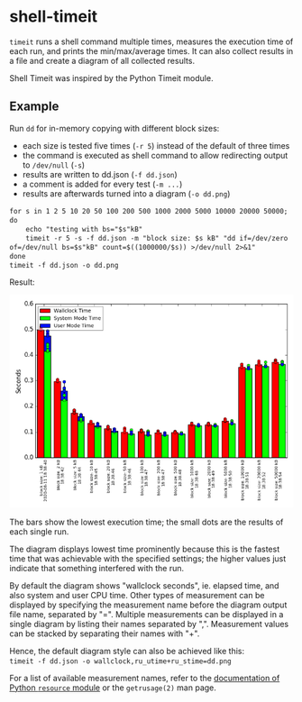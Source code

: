 # shell-timeit

`timeit` runs a shell command multiple times, measures the execution time of each run, and prints the min/max/average times.
It can also collect results in a file and create a diagram of all collected results.

Shell Timeit was inspired by the Python Timeit module.

## Example ##
Run `dd` for in-memory copying with different block sizes:
* each size is tested five times (`-r 5`) instead of the default of three times
* the command is executed as shell command to allow redirecting output to `/dev/null` (`-s`)
* results are written to dd.json (`-f dd.json`)
* a comment is added for every test (`-m ...`)
* results are afterwards turned into a diagram (`-o dd.png`)

```shell
for s in 1 2 5 10 20 50 100 200 500 1000 2000 5000 10000 20000 50000; do
    echo "testing with bs="$s"kB"
    timeit -r 5 -s -f dd.json -m "block size: $s kB" "dd if=/dev/zero of=/dev/null bs=$s"kB" count=$((1000000/$s)) >/dev/null 2>&1"
done
timeit -f dd.json -o dd.png
```

Result:

![dd.json diagram](dd.png)

The bars show the lowest execution time; the small dots are the results of each single run.

The diagram displays lowest time prominently because this is the fastest time that was achievable with the specified settings; the higher values just indicate that something interfered with the run.

By default the diagram shows "wallclock seconds", ie. elapsed time, and also system and user CPU time.
Other types of measurement can be displayed by specifying the measurement name before the diagram output file name, separated by "=".
Multiple measurements can be displayed in a single diagram by listing their names separated by ",".
Measurement values can be stacked by separating their names with "+".

Hence, the default diagram style can also be achieved like this:  
`timeit -f dd.json -o wallclock,ru_utime+ru_stime=dd.png`

For a list of available measurement names, refer to the [documentation of Python `resource` module](https://docs.python.org/2/library/resource.html#resource-usage) or the `getrusage(2)` man page.
